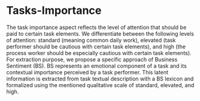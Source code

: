 # Tasks-Importance
The task importance aspect reflects the level of attention that should be paid to certain task elements. We differentiate between the following levels of attention: standard (meaning common daily work), elevated (task performer should be cautious with certain task elements), and high (the process worker should be especially cautious with certain task elements). For extraction purpose, we propose a specific approach of Business Sentiment (BS). BS represents an emotional component of a task and its contextual importance perceived by a task performer. This latent information is extracted from task textual description with a BS lexicon and formalized using the mentioned qualitative scale of standard, elevated, and high. 
